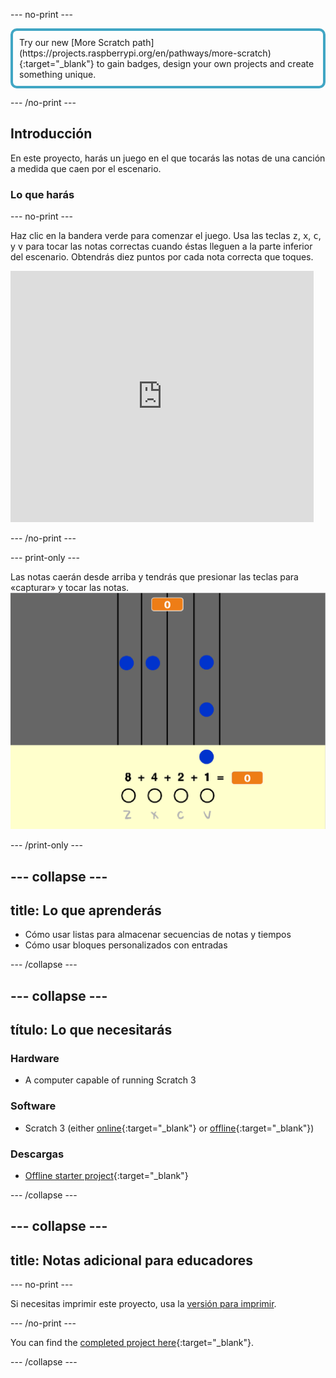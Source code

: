 \--- no-print \---

<p style="border: 4px solid #41a6c4; padding: 10px; border-radius: 10px;">
Try our new [More Scratch path](https://projects.raspberrypi.org/en/pathways/more-scratch){:target="_blank"} to gain badges, design your own projects and create something unique.
</p>

\--- /no-print \---

## Introducción

En este proyecto, harás un juego en el que tocarás las notas de una canción a medida que caen por el escenario.

### Lo que harás

\--- no-print \---

Haz clic en la bandera verde para comenzar el juego. Usa las teclas <kbd>z</kbd>, <kbd>x</kbd>, <kbd>c</kbd>, y <kbd>v</kbd> para tocar las notas correctas cuando éstas lleguen a la parte inferior del escenario. Obtendrás diez puntos por cada nota correcta que toques.

<div class="scratch-preview">
  <iframe allowtransparency="true" width="485" height="402" src="https://scratch.mit.edu/projects/embed/259028053/?autostart=false" frameborder="0" scrolling="no"></iframe>
</div>

\--- /no-print \---

\--- print-only \---

Las notas caerán desde arriba y tendrás que presionar las teclas para «capturar» y tocar las notas. ![exposición](images/showcase.png)

\--- /print-only \---

## \--- collapse \---

## title: Lo que aprenderás

+ Cómo usar listas para almacenar secuencias de notas y tiempos
+ Cómo usar bloques personalizados con entradas

\--- /collapse \---

## \--- collapse \---

## título: Lo que necesitarás

### Hardware

+ A computer capable of running Scratch 3

### Software

+ Scratch 3 (either [online](https://rpf.io/scratchon){:target="_blank"} or [offline](https://rpf.io/scratchoff){:target="_blank"})

### Descargas

+ [Offline starter project](https://rpf.io/p/en/binary-hero-go){:target="_blank"}

\--- /collapse \---

## \--- collapse \---

## title: Notas adicional para educadores

\--- no-print \---

Si necesitas imprimir este proyecto, usa la [versión para imprimir](https://projects.raspberrypi.org/en/projects/binary-hero/print).

\--- /no-print \---

You can find the [completed project here](https://rpf.io/p/en/binary-hero-get){:target="_blank"}.

\--- /collapse \---